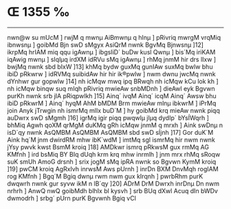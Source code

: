 # Œ 1355 ‰
---
nwn@w su mUcM ] rwjM q mwnµ AiBmwnµ q hInµ ] pRivriq mwrgM vrqMiq
ibnwsnµ ] goibMd Bjn swD sMgyx AsiQrM nwnk BgvMq Bjnwsnµ ]12]
ikrpMq hrIAM miq qqu igAwnµ ] ibgsIiD´ buDw kusl Qwnµ ] bis´Mq iriKAM
iqAwig mwnµ ] sIqlµq irdXM idRVu sMq igAwnµ ] rhMq jnmM hir drs
lIxw ] bwjMq nwnk sbd bIxW ]13] khMq bydw guxMq gunIAw suxMq bwlw
bhu ibiD pRkwrw ] idRVMq suibidAw hir hir ik®pwlw ] nwm dwnu jwcMq
nwnk dYnhwr gur gopwlw ]14] nh icMqw mwq ipq BRwqh nh icMqw kCu lok
kh ] nh icMqw binqw suq mIqh pRivriq mwieAw snbMDnh ] dieAwl eyk
Bgvwn purKh nwnk srb jIA pRiqpwlkh ]15] Ainq´ ivqM Ainq´ icqM
Ainq´ Awsw bhu ibiD pRkwrM ] Ainq´ hyqM AhM bMDM Brm mwieAw mlnµ
ibkwrM ] iPrMq join Anyk jTrwgin nh ismrMq mlIx buD´M ] hy goibMd
krq mieAw nwnk piqq auDwrx swD sMgmh ]16] igrMq igir piqq
pwqwlµ jlµq dydIp´ bYsÍWqrh ] bhMiq Agwh qoXM qrMgM duKMq gRh icMqw jnmM
q mrxh ] Aink swDnµ n isD´qy nwnk AsQMBM AsQMBM AsQMBM sbd swD
sÍjnh ]17] Gor duK´M Aink hq´M jnm dwirdRM mhw ibK´wdM ] imtMq sgl
ismrMq hir nwm nwnk jYsy pwvk kwst BsmM kroiq ]18] AMDkwr ismrq
pRkwsM gux rmMq AG KMfnh ] ird bsMiq BY BIq dUqh krm krq mhw
inrmlh ] jnm mrx rhMq sRoqw suK smUh AmoG drsnh ] srix jogM sMq
ipRA nwnk so Bgvwn KymM kroiq ]19] pwCM kroiq AgRxIvh inrwsM Aws
pUrnh ] inrDn BXM DnvMqh rogIAM rog KMfnh ] Bgq´M Bgiq dwnµ rwm
nwm gux kIrqnh ] pwrbRhm purK dwqwrh nwnk gur syvw ikM n lB´qy
]20] ADrM DrM Dwrxh inrDnµ Dn nwm nrhrh ] AnwQ nwQ goibMdh
blhIx bl kysvh ] srb BUq dXwl Acuq dIn bWDv dwmodrh ] srbg´
pUrn purK Bgvwnh Bgiq vCl
####
